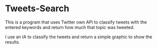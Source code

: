 # Tweets-Search

This is a program that uses Twitter own APi to classify tweets with the entered keywords and return how much that topic was tweeted.

I use an IA to classify the tweets and return a simple graphic to show the results.

